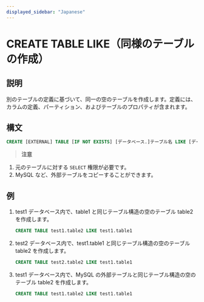 ```yaml
---
displayed_sidebar: "Japanese"
---
```


# CREATE TABLE LIKE（同様のテーブルの作成）

## 説明

別のテーブルの定義に基づいて、同一の空のテーブルを作成します。定義には、カラムの定義、パーティション、およびテーブルのプロパティが含まれます。

## 構文

```sql
CREATE [EXTERNAL] TABLE [IF NOT EXISTS] [データベース.]テーブル名 LIKE [データベース.]テーブル名
```

> **注意**

1. 元のテーブルに対する `SELECT` 権限が必要です。
2. MySQL など、外部テーブルをコピーすることができます。

## 例

1. test1 データベース内で、table1 と同じテーブル構造の空のテーブル table2 を作成します。

    ```sql
    CREATE TABLE test1.table2 LIKE test1.table1
    ```

2. test2 データベース内で、test1.table1 と同じテーブル構造の空のテーブル table2 を作成します。

    ```sql
    CREATE TABLE test2.table2 LIKE test1.table1
    ```

3. test1 データベース内で、MySQL の外部テーブルと同じテーブル構造の空のテーブル table2 を作成します。

    ```sql
    CREATE TABLE test1.table2 LIKE test1.table1
    ```